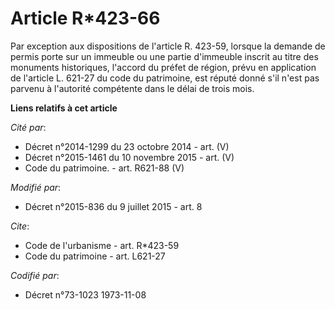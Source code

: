 # Article R*423-66

Par exception aux dispositions de l'article R. 423-59, lorsque la demande de permis porte sur un immeuble ou une partie
d'immeuble inscrit au titre des monuments historiques, l'accord du préfet de région, prévu en application de l'article L.
621-27 du code du patrimoine, est réputé donné s'il n'est pas parvenu à l'autorité compétente dans le délai de trois mois.

**Liens relatifs à cet article**

_Cité par_:

  - Décret n°2014-1299 du 23 octobre 2014 - art. (V)
  - Décret n°2015-1461 du 10 novembre 2015 - art. (V)
  - Code du patrimoine. - art. R621-88 (V)

_Modifié par_:

  - Décret n°2015-836 du 9 juillet 2015 - art. 8

_Cite_:

  - Code de l'urbanisme - art. R*423-59
  - Code du patrimoine - art. L621-27

_Codifié par_:

  - Décret n°73-1023 1973-11-08
